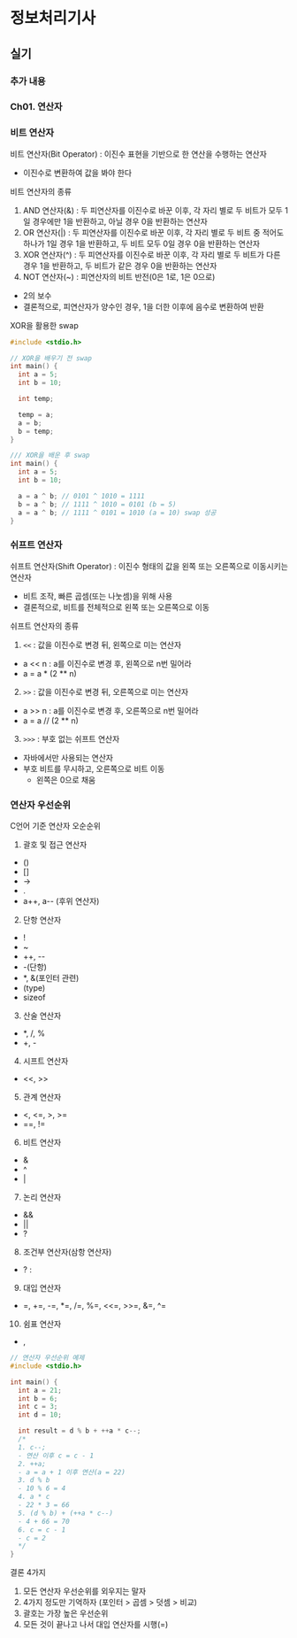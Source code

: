 # 정보처리기사

## 실기

### 추가 내용

### Ch01. 연산자

### 비트 연산자

비트 연산자(Bit Operator) : 이진수 표현을 기반으로 한 연산을 수행하는 연산자

- 이진수로 변환하여 값을 봐야 한다

비트 연산자의 종류

1. AND 연산자(&) : 두 피연산자를 이진수로 바꾼 이후, 각 자리 별로 두 비트가 모두 1일 경우에만 1을 반환하고, 아닐 경우 0을 반환하는 연산자
2. OR 연산자(|) : 두 피연산자를 이진수로 바꾼 이후, 각 자리 별로 두 비트 중 적어도 하나가 1일 경우 1을 반환하고, 두 비트 모두 0일 경우 0을 반환하는 연산자
3. XOR 연산자(^) : 두 피연산자를 이진수로 바꾼 이후, 각 자리 별로 두 비트가 다른 경우 1을 반환하고, 두 비트가 같은 경우 0을 반환하는 연산자
4. NOT 연산자(~) : 피연산자의 비트 반전(0은 1로, 1은 0으로)

- 2의 보수
- 결론적으로, 피연산자가 양수인 경우, 1을 더한 이후에 음수로 변환하여 반환

XOR을 활용한 swap

```c
#include <stdio.h>

// XOR을 배우기 전 swap
int main() {
  int a = 5;
  int b = 10;

  int temp;

  temp = a;
  a = b;
  b = temp;
}

/// XOR을 배운 후 swap
int main() {
  int a = 5;
  int b = 10;

  a = a ^ b; // 0101 ^ 1010 = 1111
  b = a ^ b; // 1111 ^ 1010 = 0101 (b = 5)
  a = a ^ b; // 1111 ^ 0101 = 1010 (a = 10) swap 성공
}
```

### 쉬프트 연산자

쉬프트 연산자(Shift Operator) : 이진수 형태의 값을 왼쪽 또는 오른쪽으로 이동시키는 연산자

- 비트 조작, 빠른 곱셈(또는 나눗셈)을 위해 사용
- 결론적으로, 비트를 전체적으로 왼쪽 또는 오른쪽으로 이동

쉬프트 연산자의 종류

1. `<<` : 값을 이진수로 변경 뒤, 왼쪽으로 미는 연산자

- a << n : a를 이진수로 변경 후, 왼쪽으로 n번 밀어라
- a = a \* (2 \*\* n)

2. `>>` : 값을 이진수로 변경 뒤, 오른쪽으로 미는 연산자

- a >> n : a를 이진수로 변경 후, 오른쪽으로 n번 밀어라
- a = a // (2 \*\* n)

3. `>>>` : 부호 없는 쉬프트 연산자

- 자바에서만 사용되는 연산자
- 부호 비트를 무시하고, 오른쪽으로 비트 이동
  - 왼쪽은 0으로 채움

### 연산자 우선순위

C언어 기준 연산자 오순순위

1. 괄호 및 접근 연산자

- ()
- []
- ->
- .
- a++, a-- (후위 연산자)

2. 단항 연산자

- !
- ~
- ++, --
- -(단항)
- \*, &(포인터 관련)
- (type)
- sizeof

3. 산술 연산자

- \*, /, %
- +, -

4. 시프트 연산자

- <<, >>

5. 관계 연산자

- <, <=, >, >=
- ==, !=

6. 비트 연산자

- &
- ^
- |

7. 논리 연산자

- &&
- ||
- ?

8. 조건부 연산자(삼항 연산자)

- ? :

9. 대입 연산자

- =, +=, -=, \*=, /=, %=, <<=, >>=, &=, ^=

10. 쉼표 연산자

- ,

```c
// 연산자 우선순위 예제
#include <stdio.h>

int main() {
  int a = 21;
  int b = 6;
  int c = 3;
  int d = 10;

  int result = d % b + ++a * c--;
  /*
  1. c--;
  - 연산 이후 c = c - 1
  2. ++a;
  - a = a + 1 이후 연산(a = 22)
  3. d % b
  - 10 % 6 = 4
  4. a * c
  - 22 * 3 = 66
  5. (d % b) + (++a * c--)
  - 4 + 66 = 70
  6. c = c - 1
  - c = 2
  */
}
```

결론 4가지

1. 모든 연산자 우선순위를 외우지는 말자
2. 4가지 정도만 기억하자 (포인터 > 곱셈 > 덧셈 > 비교)
3. 괄호는 가장 높은 우선순위
4. 모든 것이 끝나고 나서 대입 연산자를 시행(=)
